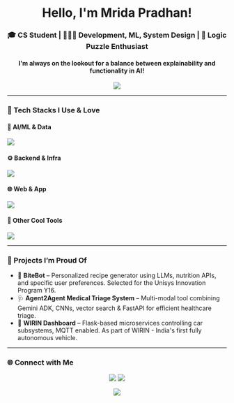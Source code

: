 <h1 align="center">Hello, I'm Mrida Pradhan!</h1>
<h3 align="center">🎓 CS Student | 👩🏽‍💻 Development, ML, System Design | 🧩 Logic Puzzle Enthusiast</h3>
<h4 align="center">I'm always on the lookout for a balance between explainability and functionality in AI! </h4>

<p align="center">
  <img src="https://readme-typing-svg.demolab.com?font=Fira+Code&pause=1000&center=true&vCenter=true&width=700&lines=Passionate+about+AI+ethics+%28and+cat+puns%29" />
</p>

---

### 🔧 Tech Stacks I Use & Love

#### 🤖 AI/ML & Data
<p>
  <img src="https://skillicons.dev/icons?i=python,tensorflow,pytorch,opencv,numpy,pandas" />
</p>

#### ⚙️ Backend & Infra
<p>
  <img src="https://skillicons.dev/icons?i=flask,fastapi,django,mysql,postgres,mongodb,vercel,railway,aws" />
</p>

#### 🌐 Web & App
<p>
  <img src="https://skillicons.dev/icons?i=html,css,tailwind,js,ts,react,nextjs,nodejs,flutter" />
</p>

#### 🧪 Other Cool Tools
<p>
  <img src="https://skillicons.dev/icons?i=git,github,figma,vscode,linux,arduino,raspberrypi,postman" />
</p>

---

### 🌱 Projects I’m Proud Of

- 🥗 **BiteBot** – Personalized recipe generator using LLMs, nutrition APIs, and specific user preferences. Selected for the Unisys Innovation Program Y16.
- 🩺 **Agent2Agent Medical Triage System** – Multi-modal tool combining Gemini ADK, CNNs, vector search & FastAPI for efficient healthcare triage.
- 🚗 **WIRIN Dashboard** – Flask-based microservices controlling car subsystems, MQTT enabled. As part of WIRIN - India's first fully autonomous vehicle. 
---

### 🌐 Connect with Me

<p align="center">
  <a href="https://www.linkedin.com/in/mrinmoy-pradhan/" target="_blank"><img src="https://img.shields.io/badge/LinkedIn-0077B5?style=for-the-badge&logo=linkedin&logoColor=white" /></a>
  <a href="mailto:mridapradhan.cd23@rvce.edu.in"><img src="https://img.shields.io/badge/Email-EA4335?style=for-the-badge&logo=gmail&logoColor=white" /></a>
</p>
<p align="center">
  <img src="https://capsule-render.vercel.app/api?type=waving&color=gradient&height=120&section=footer"/>
</p>
